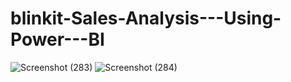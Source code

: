 # blinkit-Sales-Analysis---Using-Power---BI
![Screenshot (283)](https://github.com/user-attachments/assets/dd890673-35e9-4c3e-a6d2-f17d84d58518)
![Screenshot (284)](https://github.com/user-attachments/assets/7e78ea60-c8e5-4766-a26f-b9c7f5718dce)

